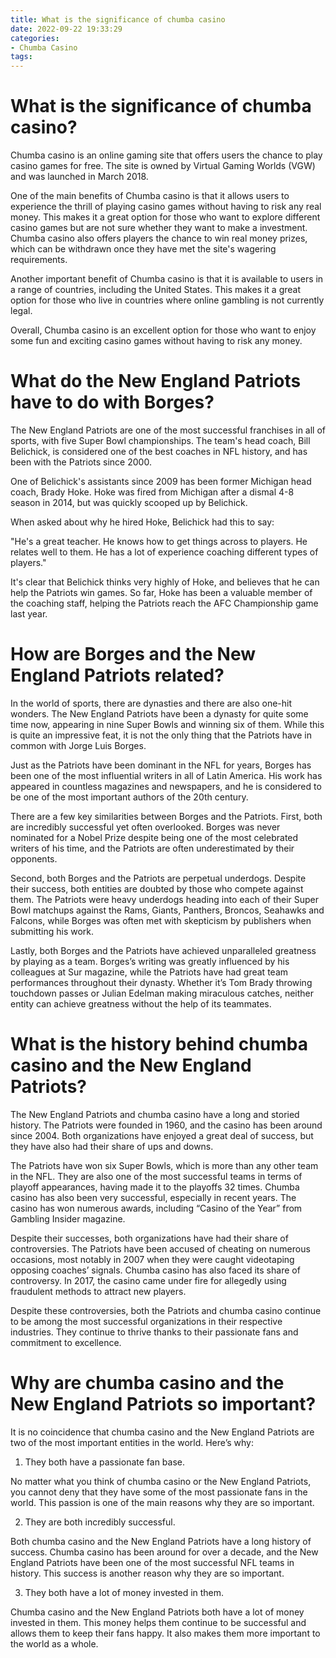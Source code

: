 ```yaml
---
title: What is the significance of chumba casino
date: 2022-09-22 19:33:29
categories:
- Chumba Casino
tags:
---
```



#  What is the significance of chumba casino?

Chumba casino is an online gaming site that offers users the chance to play casino games for free. The site is owned by Virtual Gaming Worlds (VGW) and was launched in March 2018.

One of the main benefits of Chumba casino is that it allows users to experience the thrill of playing casino games without having to risk any real money. This makes it a great option for those who want to explore different casino games but are not sure whether they want to make a investment. Chumba casino also offers players the chance to win real money prizes, which can be withdrawn once they have met the site's wagering requirements.

Another important benefit of Chumba casino is that it is available to users in a range of countries, including the United States. This makes it a great option for those who live in countries where online gambling is not currently legal.

Overall, Chumba casino is an excellent option for those who want to enjoy some fun and exciting casino games without having to risk any money.

#  What do the New England Patriots have to do with Borges?

The New England Patriots are one of the most successful franchises in all of sports, with five Super Bowl championships. The team's head coach, Bill Belichick, is considered one of the best coaches in NFL history, and has been with the Patriots since 2000.

One of Belichick's assistants since 2009 has been former Michigan head coach, Brady Hoke. Hoke was fired from Michigan after a dismal 4-8 season in 2014, but was quickly scooped up by Belichick.

When asked about why he hired Hoke, Belichick had this to say:

"He's a great teacher. He knows how to get things across to players. He relates well to them. He has a lot of experience coaching different types of players."

It's clear that Belichick thinks very highly of Hoke, and believes that he can help the Patriots win games. So far, Hoke has been a valuable member of the coaching staff, helping the Patriots reach the AFC Championship game last year.

#  How are Borges and the New England Patriots related?

In the world of sports, there are dynasties and there are also one-hit wonders. The New England Patriots have been a dynasty for quite some time now, appearing in nine Super Bowls and winning six of them. While this is quite an impressive feat, it is not the only thing that the Patriots have in common with Jorge Luis Borges.

Just as the Patriots have been dominant in the NFL for years, Borges has been one of the most influential writers in all of Latin America. His work has appeared in countless magazines and newspapers, and he is considered to be one of the most important authors of the 20th century.

There are a few key similarities between Borges and the Patriots. First, both are incredibly successful yet often overlooked. Borges was never nominated for a Nobel Prize despite being one of the most celebrated writers of his time, and the Patriots are often underestimated by their opponents.

Second, both Borges and the Patriots are perpetual underdogs. Despite their success, both entities are doubted by those who compete against them. The Patriots were heavy underdogs heading into each of their Super Bowl matchups against the Rams, Giants, Panthers, Broncos, Seahawks and Falcons, while Borges was often met with skepticism by publishers when submitting his work.

Lastly, both Borges and the Patriots have achieved unparalleled greatness by playing as a team. Borges’s writing was greatly influenced by his colleagues at Sur magazine, while the Patriots have had great team performances throughout their dynasty. Whether it’s Tom Brady throwing touchdown passes or Julian Edelman making miraculous catches, neither entity can achieve greatness without the help of its teammates.

#  What is the history behind chumba casino and the New England Patriots?

The New England Patriots and chumba casino have a long and storied history. The Patriots were founded in 1960, and the casino has been around since 2004. Both organizations have enjoyed a great deal of success, but they have also had their share of ups and downs.

The Patriots have won six Super Bowls, which is more than any other team in the NFL. They are also one of the most successful teams in terms of playoff appearances, having made it to the playoffs 32 times. Chumba casino has also been very successful, especially in recent years. The casino has won numerous awards, including “Casino of the Year” from Gambling Insider magazine.

Despite their successes, both organizations have had their share of controversies. The Patriots have been accused of cheating on numerous occasions, most notably in 2007 when they were caught videotaping opposing coaches’ signals. Chumba casino has also faced its share of controversy. In 2017, the casino came under fire for allegedly using fraudulent methods to attract new players.

Despite these controversies, both the Patriots and chumba casino continue to be among the most successful organizations in their respective industries. They continue to thrive thanks to their passionate fans and commitment to excellence.

#  Why are chumba casino and the New England Patriots so important?

It is no coincidence that chumba casino and the New England Patriots are two of the most important entities in the world. Here’s why:

1. They both have a passionate fan base.

No matter what you think of chumba casino or the New England Patriots, you cannot deny that they have some of the most passionate fans in the world. This passion is one of the main reasons why they are so important.

2. They are both incredibly successful.

Both chumba casino and the New England Patriots have a long history of success. Chumba casino has been around for over a decade, and the New England Patriots have been one of the most successful NFL teams in history. This success is another reason why they are so important.

3. They both have a lot of money invested in them.

Chumba casino and the New England Patriots both have a lot of money invested in them. This money helps them continue to be successful and allows them to keep their fans happy. It also makes them more important to the world as a whole.